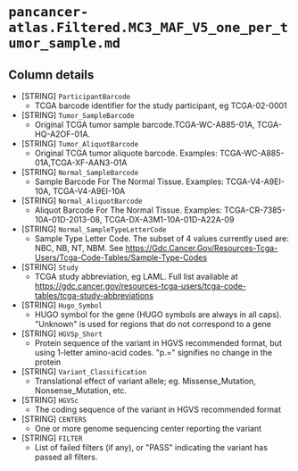 # `pancancer-atlas.Filtered.MC3_MAF_V5_one_per_tumor_sample.md`

## Column details

* [STRING]    `ParticipantBarcode`
  - TCGA barcode identifier for the study participant, eg TCGA-02-0001
* [STRING]    `Tumor_SampleBarcode`
  - Original TCGA tumor sample barcode.TCGA-WC-A885-01A, TCGA-HQ-A2OF-01A.
* [STRING]    `Tumor_AliquotBarcode`
  - Original TCGA tumor aliquote barcode. Examples: TCGA-WC-A885-01A,TCGA-XF-AAN3-01A
* [STRING]    `Normal_SampleBarcode`
  - Sample Barcode For The Normal Tissue. Examples: TCGA-V4-A9EI-10A, TCGA-V4-A9EI-10A
* [STRING]    `Normal_AliquotBarcode`
  - Aliquot Barcode For The Normal Tissue. Examples: TCGA-CR-7385-10A-01D-2013-08, TCGA-DX-A3M1-10A-01D-A22A-09
* [STRING]    `Normal_SampleTypeLetterCode`
  - Sample Type Letter Code. The subset of 4 values currently used are: NBC, NB, NT, NBM. See https://Gdc.Cancer.Gov/Resources-Tcga-Users/Tcga-Code-Tables/Sample-Type-Codes
* [STRING]    `Study`
  - TCGA study abbreviation, eg LAML. Full list available at https://gdc.cancer.gov/resources-tcga-users/tcga-code-tables/tcga-study-abbreviations
* [STRING]    `Hugo_Symbol`
  - HUGO symbol for the gene (HUGO symbols are always in all caps). "Unknown" is used for regions that do not correspond to a gene
* [STRING]    `HGVSp_Short`
  - Protein sequence of the variant in HGVS recommended format, but using 1-letter amino-acid codes. "p.=" signifies no change in the protein
* [STRING]    `Variant_Classification`
  - Translational effect of variant allele; eg. Missense_Mutation, Nonsense_Mutation, etc.
* [STRING]    `HGVSc`
  - The coding sequence of the variant in HGVS recommended format
* [STRING]    `CENTERS`
  - One or more genome sequencing center reporting the variant
* [STRING]    `FILTER`
  - List of failed filters (if any), or "PASS" indicating the variant has passed all filters.

